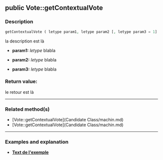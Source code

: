 ## public Vote::getContextualVote

### Description    

```php
getContextualVote ( letype param1, letype param2 [, letype param3 = 1] )
```

la description
est là    
- **param1:** *letype* blabla

- **param2:** *letype* blabla

- **param3:** *letype* blabla



### Return value:   

le retour
est là


---------------------------------------

### Related method(s)      

* [Vote::getContextualVote](Candidate Class/machin.md)    
* [Vote::getContextualVote](Candidate Class/machin.md)    

---------------------------------------

### Examples and explanation

* **[Text de l'exemple](link)**    

